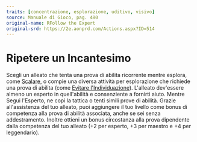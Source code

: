 ```yaml
---
traits: [concentrazione, esplorazione, uditivo, visivo]
source: Manuale di Gioco, pag. 480
original-name: RFollow the Expert
original-srd: https://2e.aonprd.com/Actions.aspx?ID=514
---
```


# Ripetere un Incantesimo

Scegli un alleato che tenta una prova di abilita ricorrente mentre esplora, come
[Scalare](/azioni/abilita/scalare), o compie una diversa attività per
esplorazione che richiede una prova di abilita (come
[Evitare l'Individuazione](/azioni/esplorazione/evitare-l-individuazione)).
L'alleato dev'essere almeno un esperto in quell'abilità e consenziente a
fornirti aiuto. Mentre Segui l'Esperto, ne copi la tattica o tenti simili prove
di abilità. Grazie all'assistenza del tuo alleato, puoi aggiungere il tuo
livello come bonus di competenza alla prova di abilità associata, anche se sei
senza addestramento. Inoltre ottieni un bonus circostanza alla prova dipendente
dalla competenza del tuo alleato (+2 per esperto, +3 per maestro e +4 per
leggendario).
